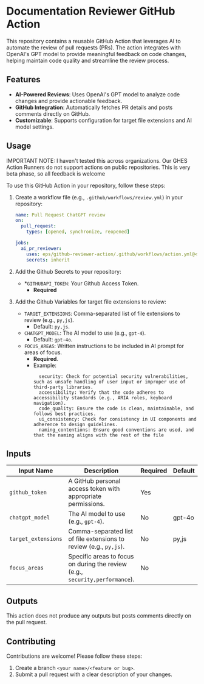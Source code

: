 # Documentation Reviewer GitHub Action

This repository contains a reusable GitHub Action that leverages AI to automate the review of pull requests (PRs). The action integrates with OpenAI's GPT model to provide meaningful feedback on code changes, helping maintain code quality and streamline the review process.

## Features

- **AI-Powered Reviews**: Uses OpenAI's GPT model to analyze code changes and provide actionable feedback.
- **GitHub Integration**: Automatically fetches PR details and posts comments directly on GitHub.
- **Customizable**: Supports configuration for target file extensions and AI model settings.

## Usage
IMPORTANT NOTE:
I haven't tested this across organizations. Our GHES Action Runners do not support actions on public repositories. This is very beta phase, so all feedback is welcome

To use this GitHub Action in your repository, follow these steps:

1. Create a workflow file (e.g., `.github/workflows/review.yml`) in your repository:

   ```yaml
   name: Pull Request ChatGPT review
   on:
     pull_request:
       types: [opened, synchronize, reopened]

   jobs:
     ai_pr_reviewer:
       uses: eps/github-reviewer-action/.github/workflows/action.yml@<main or specific release tag>
       secrets: inherit
   ```

1. Add the Github Secrets to your repository:
   - \*`GITHUBAPI_TOKEN`: Your Github Access Token.
     - **Required**
1. Add the Github Variables for target file extensions to review:
   - `TARGET_EXTENSIONS`: Comma-separated list of file extensions to review (e.g., `py,js`).
     - Default: `py,js`.
   - `CHATGPT_MODEL`: The AI model to use (e.g., `gpt-4`).
     - Default: `gpt-4o`.
   - `FOCUS_AREAS`: Written instructions to be included in AI prompt for areas of focus.
     - **Required**.
     - Example:
       ```performance: Ensure the code is optimized for performance, avoiding unnecessary re-renders and using efficient algorithms.
         security: Check for potential security vulnerabilities, such as unsafe handling of user input or improper use of third-party libraries.
         accessibility: Verify that the code adheres to accessibility standards (e.g., ARIA roles, keyboard navigation).
         code_quality: Ensure the code is clean, maintainable, and follows best practices.
         ui_consistency: Check for consistency in UI components and adherence to design guidelines.
         naming_contentions: Ensure good conventions are used, and that the naming aligns with the rest of the file
       ```

## Inputs

| Input Name          | Description                                                                  | Required | Default | Inclusion |
| ------------------- | ---------------------------------------------------------------------------- | -------- | ------- | ---------
| `github_token`      | A GitHub personal access token with appropriate permissions.                 | Yes      |         | Secret    |
| `chatgpt_model`     | The AI model to use (e.g., `gpt-4`).                                         | No       | gpt-4o  | Vars      |
| `target_extensions` | Comma-separated list of file extensions to review (e.g., `py,js`).           | No       | py,js   | Vars      |
| `focus_areas`       | Specific areas to focus on during the review (e.g., `security,performance`). | No       |         | Vars      |

## Outputs

This action does not produce any outputs but posts comments directly on the pull request.

## Contributing

Contributions are welcome! Please follow these steps:

1. Create a branch `<your name>/<feature or bug>`.
1. Submit a pull request with a clear description of your changes.
